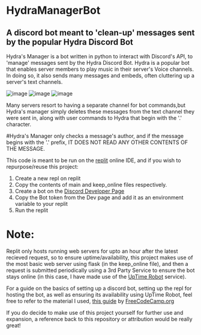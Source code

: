 # HydraManagerBot
## A discord bot meant to 'clean-up' messages sent by the popular Hydra Discord Bot

Hydra's Manager is a bot written in python to interact with Discord's API, to 'manage' messages sent by the Hydra Discord Bot.
Hydra is a popular bot that enables server members to play music in their server's Voice channels. In doing so, it also sends 
many messages and embeds, often cluttering up a server's text channels. 

![image](https://user-images.githubusercontent.com/70756241/155105260-5d7e7040-f31f-48c9-8383-2713891c92fe.png)
![image](https://user-images.githubusercontent.com/70756241/155105314-15a6ed18-772e-4165-b656-a2431b6e0644.png)
![image](https://user-images.githubusercontent.com/70756241/155105352-9c94b945-b967-4458-91e6-b813cc868578.png)

Many servers resort to having a separate channel for bot commands,but Hydra's manager simply deletes these messages from the text channel
they were sent in, along with user commands to Hydra that begin with the '.' character.

#Hydra's Manager only checks a message's author, and if the message begins with the '.' prefix, IT DOES NOT READ ANY OTHER CONTENTS OF THE MESSAGE.

This code is meant to be run on the [replit](https://replit.com/) online IDE, and if you wish to repurpose/reuse this project:
1. Create a new repl on replit
2. Copy the contents of main and keep_online files respectively.
3. Create a bot on the [Discord Developer Page](https://discord.com/developers/applications)
4. Copy the Bot token from the Dev page and add it as an environment variable to your replit
5. Run the replit

# Note:
Replit only hosts running web servers for upto an hour after the latest recieved request, so to ensure uptime/availability,
this project makes use of the most basic web server using flask (in the keep_online file), and then a request is submitted 
periodically using a 3rd Party Service to ensure the bot stays online (in this case, I have made use of the [UpTime Robot](https://uptimerobot.com) service).

For a guide on the basics of setting up a discord bot, setting up the repl for hosting the bot, as well as ensuring its availability using UpTime Robot,
feel free to refer to the material I used, [this guide](https://www.youtube.com/watch?v=SPTfmiYiuok) by [FreeCodeCamp.org](https://www.freecodecamp.org/)

If you do decide to make use of this project yourself for further use and expansion, a reference back to this repository or attribution would be really great!
